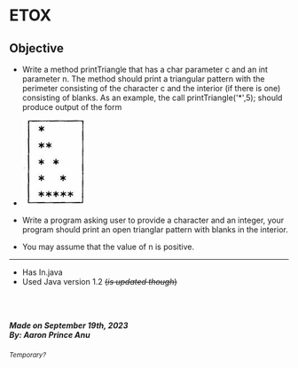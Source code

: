 # **ETOX**
## Objective

- Write a method printTriangle that has a char parameter c and an int parameter n. The method should print a triangular pattern with the perimeter consisting of the character c and the interior (if there is one) consisting of blanks. As an example, the call printTriangle('*',5); should produce output of the form

- ![Image](./1st.jpg)

- Write a program asking user to provide a character and an integer, your program should print an open trianglar pattern with blanks in the interior. 

- You may assume that the value of n is positive.

---

- Has In.java
- Used Java version 1.2 ~~(*is updated though*)~~

<br></br>

***Made on September 19th, 2023***\
***By: Aaron Prince Anu***


<sub>*Temporary?*</sub>